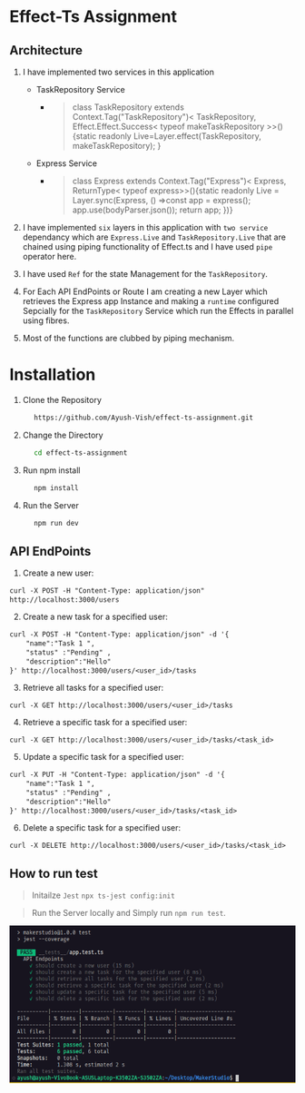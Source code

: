 # Effect-Ts Assignment 

## Architecture 


1. I have implemented two services in this application
   - TaskRepository Service 
     - > class TaskRepository extends Context.Tag("TaskRepository")<
  TaskRepository,
  Effect.Effect.Success< typeof makeTaskRepository >>() {static readonly Live=Layer.effect(TaskRepository, makeTaskRepository);
}

   - Express Service   
     - >class Express extends Context.Tag("Express")<
  Express,
  ReturnType< typeof express>>(){static readonly Live = Layer.sync(Express, () =>const app = express();
    app.use(bodyParser.json());
    return app;
  })}




2. I have implemented `six` layers in this application with `two service` dependancy which are `Express.Live` and `TaskRepository.Live` that are chained using piping functionality of Effect.ts and I have used `pipe` operator here. 
3. I have used `Ref` for the state Management for the `TaskRepository`.
4. For Each API EndPoints or Route I am creating a new Layer which retrieves the Express app Instance and making a `runtime` configured Sepcially for the `TaskRepository` Service which run the Effects in parallel using fibres.
5. Most of the functions are clubbed by piping mechanism.
   

# Installation 

1. Clone the Repository

```bash
      https://github.com/Ayush-Vish/effect-ts-assignment.git 

```

2. Change the Directory 
```bash
      cd effect-ts-assignment
```

3. Run npm install 
```bash
      npm install 
```

4. Run the Server 

```bash
      npm run dev 
``` 


## API EndPoints 

1. Create a new user:
```
curl -X POST -H "Content-Type: application/json" http://localhost:3000/users
```

2. Create a new task for a specified user:

```
curl -X POST -H "Content-Type: application/json" -d '{
    "name":"Task 1 ", 
    "status" :"Pending" ,
    "description":"Hello"
}' http://localhost:3000/users/<user_id>/tasks
``` 

3. Retrieve all tasks for a specified user:

```
curl -X GET http://localhost:3000/users/<user_id>/tasks 
``` 
4. Retrieve a specific task for a specified user:

```
curl -X GET http://localhost:3000/users/<user_id>/tasks/<task_id>
```
5. Update a specific task for a specified user:

```
curl -X PUT -H "Content-Type: application/json" -d '{
    "name":"Task 1 ", 
    "status" :"Pending" ,
    "description":"Hello"
}' http://localhost:3000/users/<user_id>/tasks/<task_id>
```
6. Delete a specific task for a specified user:

```
curl -X DELETE http://localhost:3000/users/<user_id>/tasks/<task_id> 
```

## How to run test 
> Initailze `Jest` ``` npx ts-jest config:init ```

> Run the Server locally and  Simply run `npm run test`. 

<img src="./image.png" >